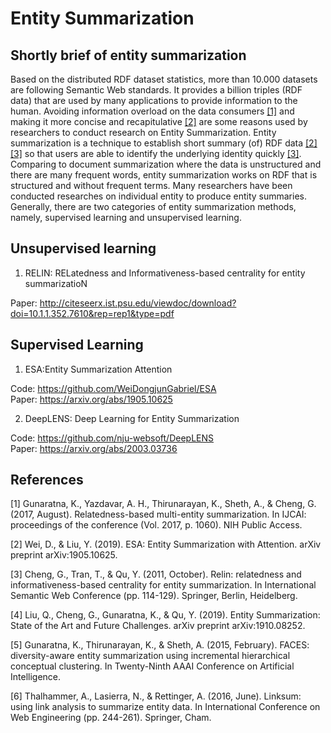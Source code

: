 # Entity Summarization

## Shortly brief of entity summarization

Based on the distributed RDF dataset statistics, more than 10.000 datasets are following Semantic Web standards. 
It provides a billion triples (RDF data) that are used by many applications to provide information to the human. 
Avoiding information overload on the data consumers [[1]](#1) and making it more concise and recapitulative [[2]](#2) are some reasons used by researchers to conduct research on Entity Summarization. 
Entity summarization is a technique to establish short summary (of) RDF data [[2]](#2)[[3]](#3) so that users are able to identify the underlying identity quickly [[3]](#3). 
Comparing to document summarization where the data is unstructured and there are many frequent words, entity summarization works on RDF that is structured and without frequent terms. 
Many researchers have been conducted researches on individual entity to produce entity summaries. Generally, there are two categories of entity summarization methods, namely, supervised learning and unsupervised learning. 

## Unsupervised learning

1. RELIN: RELatedness and Informativeness-based centrality for entity summarizatioN

Paper: http://citeseerx.ist.psu.edu/viewdoc/download?doi=10.1.1.352.7610&rep=rep1&type=pdf

## Supervised Learning

1. ESA:Entity Summarization Attention 

Code: https://github.com/WeiDongjunGabriel/ESA \
Paper: https://arxiv.org/abs/1905.10625

2. DeepLENS: Deep Learning for Entity Summarization

Code: https://github.com/nju-websoft/DeepLENS \
Paper: https://arxiv.org/abs/2003.03736
## References

<a id="1">[1]</a> 
Gunaratna, K., Yazdavar, A. H., Thirunarayan, K., Sheth, A., & Cheng, G. (2017, August). 
Relatedness-based multi-entity summarization. 
In IJCAI: proceedings of the conference (Vol. 2017, p. 1060). NIH Public Access.

<a id="2">[2]</a> 
Wei, D., & Liu, Y. (2019).
ESA: Entity Summarization with Attention.
arXiv preprint arXiv:1905.10625.

<a id="3">[3]</a> 
Cheng, G., Tran, T., & Qu, Y. (2011, October).
Relin: relatedness and informativeness-based centrality for entity summarization.
In International Semantic Web Conference (pp. 114-129). Springer, Berlin, Heidelberg.

<a id="4">[4]</a> 
Liu, Q., Cheng, G., Gunaratna, K., & Qu, Y. (2019).
Entity Summarization: State of the Art and Future Challenges.
arXiv preprint arXiv:1910.08252.

<a id="5">[5]</a> 
Gunaratna, K., Thirunarayan, K., & Sheth, A. (2015, February).
FACES: diversity-aware entity summarization using incremental hierarchical conceptual clustering.
In Twenty-Ninth AAAI Conference on Artificial Intelligence.

<a id="6">[6]</a> 
Thalhammer, A., Lasierra, N., & Rettinger, A. (2016, June).
Linksum: using link analysis to summarize entity data.
In International Conference on Web Engineering (pp. 244-261). Springer, Cham.


